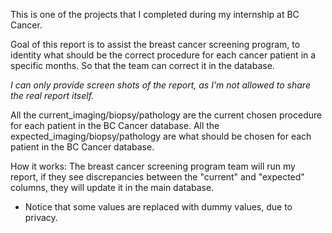 This is one of the projects that I completed during my internship at BC Cancer.

Goal of this report is to assist the breast cancer screening program, to identity what should be the correct procedure for each cancer patient
in a specific months. So that the team can correct it in the database.

*I can only provide screen shots of the report, as I'm not allowed to share the real report itself.*

All the current_imaging/biopsy/pathology are the current chosen procedure for each patient in the BC Cancer database.
All the expected_imaging/biopsy/pathology are what should be chosen for each patient in the BC Cancer database. 

How it works: 
  The breast cancer screening program team will run my report, if they see discrepancies between the "current" and "expected" columns, they will 
  update it in the main database.
  
- Notice that some values are replaced with dummy values, due to privacy.
